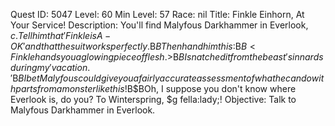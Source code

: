 Quest ID: 5047
Level: 60
Min Level: 57
Race: nil
Title: Finkle Einhorn, At Your Service!
Description: You'll find Malyfous Darkhammer in Everlook, $c. Tell him that 'Finkle is A-OK' and that the suit works perfectly.$B$BThen hand him this:$B$B<Finkle hands you a glowing piece of flesh.>$B$BI snatched it from the beast's innards during my 'vacation.'$B$BI bet Malyfous could give you a fairly accurate assessment of what he can do with parts from a monster like this!$B$BOh, I suppose you don't know where Everlook is, do you? To Winterspring, $g fella:lady;!
Objective: Talk to Malyfous Darkhammer in Everlook.
